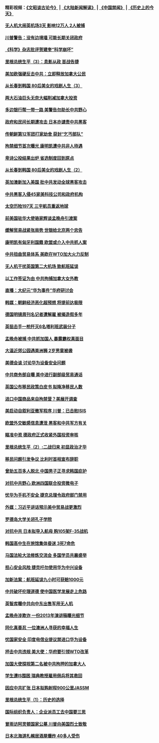 #### 精彩视频：[《文昭谈古论今》](https://github.com/gfw-breaker/wenzhao/blob/master/README.md?t=12221531) | [《大陆新闻解读》](https://github.com/gfw-breaker/ntdtv-comedy/blob/master/README.md?t=12221531) | [《中国禁闻》](https://github.com/gfw-breaker/ntdtv-news/blob/master/README.md?t=12221531) | [《历史上的今天》](https://github.com/gfw-breaker/today-in-history/blob/master/README.md?t=12221531) 

#### [无人机大闹英机场3天 影响12万人 2人被捕](../pages/nsc418/n10926742.md?t=12221531) 

#### [川普警告：没有边境墙 可能长期关闭政府](../pages/nsc418/n10926277.md?t=12221531) 

#### [《科学》杂志批评贺建奎“科学崩坏”](../pages/nsc418/n10925960.md?t=12221531) 

#### [里根总统生平（3）：息影从政 首战告捷](../pages/nsc418/n10925669.md?t=12221531) 

#### [美加欧强硬反击中共：立即释放加拿大公民](../pages/nsc418/n10925745.md?t=12221531) 

#### [从长春到韩国 80后美女的戏剧人生（3）](../pages/nsc418/n10923009.md?t=12221531) 

#### [两大石油巨头无奈大幅削减加拿大投资](../pages/nsc418/n10925542.md?t=12221531) 

#### [多边银行帮一带一路 美警告勿助长中共野心](../pages/nsc418/n10925309.md?t=12221531) 

#### [政府和民间长期遭攻击 日本亦谴责中共黑客](../pages/nsc418/n10924008.md?t=12221531) 

#### [传朝鲜第12军团打家劫舍 获封“乞丐部队”](../pages/nsc418/n10924553.md?t=12221531) 

#### [拘禁细节首次曝光 康明凯遭中共非人待遇](../pages/nsc418/n10924051.md?t=12221531) 

#### [卑诗公投结果出炉 省选制度回到原点](../pages/nsc418/n10924449.md?t=12221531) 

#### [从长春到韩国 80后美女的戏剧人生（2）](../pages/nsc418/n10916777.md?t=12221531) 

#### [英加澳新加入美国 批中共发动全球黑客攻击](../pages/nsc418/n10923357.md?t=12221531) 

#### [中共黑客入侵45家美科技公司和政府机构](../pages/nsc418/n10923136.md?t=12221531) 

#### [太空历险197天 三宇航员重返地球](../pages/nsc418/n10922909.md?t=12221531) 

#### [前美国驻华大使骆家辉谈孟晚舟引渡案](../pages/nsc418/n10923038.md?t=12221531) 

#### [缓解贸易战紧张局势 世银给北京两个忠告](../pages/nsc418/n10923048.md?t=12221531) 

#### [康明凯有匈牙利国籍 欧盟或介入中共抓人案](../pages/nsc418/n10922924.md?t=12221531) 

#### [中共扭曲贸易体系 美欧在WTO加大火力反制](../pages/nsc418/n10922906.md?t=12221531) 

#### [无人机干扰英国第二大机场 致航班延误](../pages/nsc418/n10922740.md?t=12221531) 

#### [以工作签证为由 中共拘捕加拿大女外教](../pages/nsc418/n10922534.md?t=12221531) 

#### [直播：大纪元“华为事件”华府研讨会](../pages/nsc418/n10921256.md?t=12221531) 

#### [韩媒：朝鲜经济恶化超预想 将提前达极限](../pages/nsc418/n10921675.md?t=12221531) 

#### [德国明镜周刊名记者遭解雇 被揭造假多年](../pages/nsc418/n10922296.md?t=12221531) 

#### [英狙击手一枪歼灭6名塔利班武装分子](../pages/nsc418/n10921949.md?t=12221531) 

#### [孟晚舟被捕 中共抓加国人 暴露霸权真面目](../pages/nsc418/n10921038.md?t=12221531) 

#### [大温近郊公园遇美洲狮 2岁男童被袭](../pages/nsc418/n10921281.md?t=12221531) 

#### [美德会谈 讨论华为设备安全问题](../pages/nsc418/n10921303.md?t=12221531) 

#### [中共商务部自曝 美中进行副部级贸易通话](../pages/nsc418/n10920635.md?t=12221531) 

#### [英国公布移民政策白皮书 拟降净移民人数](../pages/nsc418/n10920597.md?t=12221531) 

#### [进口中国商品来自拘禁营？美展开调查](../pages/nsc418/n10920326.md?t=12221531) 

#### [美启动自叙利亚撤军程序 川普：已击败ISIS](../pages/nsc418/n10920579.md?t=12221531) 

#### [欧盟外交敏感信息遭泄 黑客和中共军方有关](../pages/nsc418/n10920529.md?t=12221531) 

#### [瞄准中资 德政府正式收紧外国投资审核](../pages/nsc418/n10920547.md?t=12221531) 

#### [里根总统生平（2）:二战归来 初显政治才华](../pages/nsc418/n10919484.md?t=12221531) 

#### [移民问题引发争议 比利时首相宣布辞职](../pages/nsc418/n10919907.md?t=12221531) 

#### [曾助五百多人脱北 中国男子正寻求韩国庇护](../pages/nsc418/n10919978.md?t=12221531) 

#### [对抗中共野心 欧洲四国联合投资微电子](../pages/nsc418/n10918997.md?t=12221531) 

#### [忧华为手机不安全 捷克总理令政府部门禁用](../pages/nsc418/n10918771.md?t=12221531) 

#### [外媒：习近平讲话预示美中贸易战更激烈](../pages/nsc418/n10918487.md?t=12221531) 

#### [罗德岛大学关闭孔子学院](../pages/nsc418/n10918386.md?t=12221531) 

#### [对抗中共 日本拟导入航母 购105架F-35战机](../pages/nsc418/n10917626.md?t=12221531) 

#### [韩国高中生在旅馆集体昏迷 3死7命危](../pages/nsc418/n10917805.md?t=12221531) 

#### [马国法轮大法修炼交流会 多国学员共襄盛举](../pages/nsc418/n10916286.md?t=12221531) 

#### [担心安全风险 捷克吁勿使用华为中兴设备](../pages/nsc418/n10916667.md?t=12221531) 

#### [加新法案：航班延误九小时可获赔1000元](../pages/nsc418/n10917325.md?t=12221531) 

#### [中共破坏伦理道德 使中国医学发展走上危路](../pages/nsc418/n10916806.md?t=12221531) 

#### [英智库曝中共向中东出售军用无人机](../pages/nsc418/n10916426.md?t=12221531) 

#### [孟晚舟涉欺诈 一份2013年演讲稿曝光细节](../pages/nsc418/n10916405.md?t=12221531) 

#### [同化真善忍 一位澳洲人寻获的幸福人生](../pages/nsc418/n10916061.md?t=12221531) 

#### [忧国家安全 印度电信业提议禁进口华为设备](../pages/nsc418/n10916414.md?t=12221531) 

#### [抨击中共违规 美大使：华府要引领WTO改革](../pages/nsc418/n10916337.md?t=12221531) 

#### [加国大使探视第二名被中共拘押的加拿大人](../pages/nsc418/n10916036.md?t=12221531) 

#### [学生遭IS围困 瑞典教授雇用佣兵将其救回](../pages/nsc418/n10915702.md?t=12221531) 

#### [因应中共扩张 日本拟购射程900公里JASSM](../pages/nsc418/n10915667.md?t=12221531) 

#### [里根总统生平（1）：历史的选择](../pages/nsc418/n10915488.md?t=12221531) 

#### [国际组织负责人：企业派员工去中国要三思](../pages/nsc418/n10914918.md?t=12221531) 

#### [冒雨访阿灵顿国家公墓 川普向美国烈士致敬](../pages/nsc418/n10914684.md?t=12221531) 

#### [日本北海道札幌居酒屋爆炸 40多人受伤](../pages/nsc418/n10914726.md?t=12221531) 

